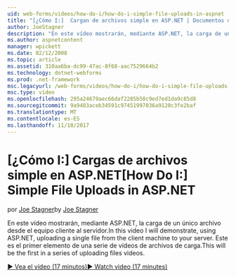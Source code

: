 ```yaml
---
uid: web-forms/videos/how-do-i/how-do-i-simple-file-uploads-in-aspnet
title: "[¿Cómo I:]  Cargan de archivos simple en ASP.NET | Documentos de Microsoft"
author: JoeStagner
description: "En este vídeo mostrarán, mediante ASP.NET, la carga de un único archivo desde el equipo cliente al servidor. Será el primer elemento de una serie de carga..."
ms.author: aspnetcontent
manager: wpickett
ms.date: 02/12/2008
ms.topic: article
ms.assetid: 310aa6ba-dc99-47ac-8f68-aac7529664b2
ms.technology: dotnet-webforms
ms.prod: .net-framework
msc.legacyurl: /web-forms/videos/how-do-i/how-do-i-simple-file-uploads-in-aspnet
msc.type: video
ms.openlocfilehash: 295a24679aec66daf2285b58c9ed7ed1da9c85d8
ms.sourcegitcommit: 9a9483aceb34591c97451997036a9120c3fe2baf
ms.translationtype: MT
ms.contentlocale: es-ES
ms.lasthandoff: 11/10/2017
---
```

<a name="how-do-i--simple-file-uploads-in-aspnet"></a><span data-ttu-id="1cb71-104">[¿Cómo I:]  Cargas de archivos simple en ASP.NET</span><span class="sxs-lookup"><span data-stu-id="1cb71-104">[How Do I:]  Simple File Uploads in ASP.NET</span></span>
====================
<span data-ttu-id="1cb71-105">por [Joe Stagner](https://github.com/JoeStagner)</span><span class="sxs-lookup"><span data-stu-id="1cb71-105">by [Joe Stagner](https://github.com/JoeStagner)</span></span>

<span data-ttu-id="1cb71-106">En este vídeo mostrarán, mediante ASP.NET, la carga de un único archivo desde el equipo cliente al servidor.</span><span class="sxs-lookup"><span data-stu-id="1cb71-106">In this video I will demonstrate, using ASP.NET, uploading a single file from the client machine to your server.</span></span> <span data-ttu-id="1cb71-107">Este es el primer elemento de una serie de vídeos de archivos de carga.</span><span class="sxs-lookup"><span data-stu-id="1cb71-107">This will be the first in a series of uploading files videos.</span></span>

[<span data-ttu-id="1cb71-108">&#9654; Vea el vídeo (17 minutos)</span><span class="sxs-lookup"><span data-stu-id="1cb71-108">&#9654; Watch video (17 minutes)</span></span>](https://channel9.msdn.com/Blogs/ASP-NET-Site-Videos/how-do-i-simple-file-uploads-in-aspnet)
